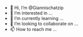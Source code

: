 - 👋 Hi, I’m @Giannischatzip
- 👀 I’m interested in ...
- 🌱 I’m currently learning ...
- 💞️ I’m looking to collaborate on ...
- 📫 How to reach me ...

<!---
Giannischatzip/Giannischatzip is a ✨ special ✨ repository because its `README.md` (this file) appears on your GitHub profile.
You can click the Preview link to take a look at your changes.
--->
